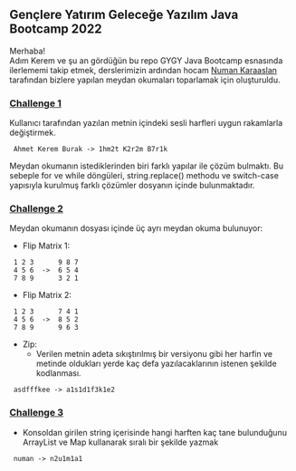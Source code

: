 ## Gençlere Yatırım Geleceğe Yazılım Java Bootcamp 2022
Merhaba!  
Adım Kerem ve şu an gördüğün bu repo GYGY Java Bootcamp esnasında ilerlememi takip etmek, derslerimizin ardından hocam [Numan Karaaslan](https://github.com/numankaraaslan) tarafından bizlere yapılan meydan okumaları toparlamak için oluşturuldu.
  
### [Challenge 1](https://github.com/ahmetkeremburak/GYGY---Java---2022/tree/main/Challenge_1/src)
Kullanıcı tarafından yazılan metnin içindeki sesli harfleri uygun rakamlarla değiştirmek. 
```
 Ahmet Kerem Burak -> 1hm2t K2r2m B7r1k
```
Meydan okumanın istediklerinden biri farklı yapılar ile çözüm bulmaktı. Bu sebeple for ve while döngüleri, string.replace() methodu ve switch-case yapısıyla kurulmuş farklı çözümler dosyanın içinde bulunmaktadır.

### [Challenge 2](https://github.com/ahmetkeremburak/GYGY---Java---2022/tree/main/Challenge_2/src)
Meydan okumanın dosyası içinde üç ayrı meydan okuma bulunuyor:
- Flip Matrix 1:
```
 1 2 3      9 8 7
 4 5 6  ->  6 5 4
 7 8 9      3 2 1
```
- Flip Matrix 2:
```
 1 2 3      7 4 1
 4 5 6  ->  8 5 2
 7 8 9      9 6 3
```
- Zip:
  - Verilen metnin adeta sıkıştırılmış bir versiyonu gibi her harfin ve metinde oldukları yerde kaç defa yazılacaklarının istenen şekilde kodlanması.
```
 asdfffkee -> a1s1d1f3k1e2
```
  
### [Challenge 3](https://github.com/ahmetkeremburak/GYGY---Java---2022/tree/main/Challenge_3)
  
- Konsoldan girilen string içerisinde hangi harften kaç tane bulunduğunu ArrayList ve Map kullanarak sıralı bir şekilde yazmak
```
 numan -> n2u1m1a1
```
